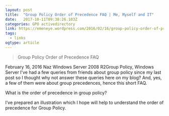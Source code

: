 ```yaml
---
layout: post 
title:  "Group Policy Order of Precedence FAQ | Me, Myself and IT" 
date:   2017-10-11T09:38:26.103Z 
categories: GPO activedirectory
link: https://emeneye.wordpress.com/2016/02/16/group-policy-order-of-precedence-faq/ 
tags:
  - links
ogtype: article 
---
```


> Group Policy Order of Precedence FAQ

February 16, 2016 Naz Windows Server 2008 R2Group Policy, Windows Server
I’ve had a few queries from friends about group policy since my last post so I thought why not answer these queries here on my blog? And, yes, a few of them were about group precedences, hence this short FAQ.

What is the order of precedence in group policy?

I’ve prepared an illustration which I hope will help to understand the order of precedence for Group Policy.